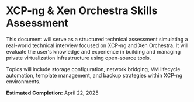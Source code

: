 # XCP-ng & Xen Orchestra Skills Assessment

This document will serve as a structured technical assessment simulating a real-world technical interview focused on XCP-ng and Xen Orchestra. It will evaluate the user's knowledge and experience in building and managing private virtualization infrastructure using open-source tools.

Topics will include storage configuration, network bridging, VM lifecycle automation, template management, and backup strategies within XCP-ng environments.

**Estimated Completion:** April 22, 2025
